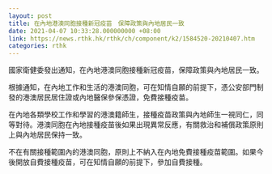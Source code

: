 ```yaml
---
layout: post
title: 在內地港澳同胞接種新冠疫苗　保障政策與內地居民一致
date: 2021-04-07 10:33:28.000000000 +08:00
link: https://news.rthk.hk/rthk/ch/component/k2/1584520-20210407.htm
categories: rthk
---
```


國家衛健委發出通知，在內地港澳同胞接種新冠疫苗，保障政策與內地居民一致。

根據通知，在內地工作和生活的港澳同胞，可在知情自願的前提下，憑公安部門制發的港澳居民居住證或內地醫保參保憑證，免費接種疫苗。

在內地各類學校工作和學習的港澳籍師生，接種疫苗政策與內地師生一視同仁，同等對待。港澳同胞在內地接種疫苗後如果出現異常反應，有關救治和補償政策原則上與內地居民保持一致。

不在有關接種範圍內的港澳同胞，原則上不納入在內地免費接種疫苗範圍。如果今後開放自費接種疫苗，可在知情自願的前提下，參加自費接種。
